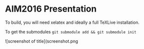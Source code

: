 # AIM2016 Presentation

To build, you will need xelatex and ideally a full TeXLive installation.

To get the submodules `git submodule add && git submodule init`

![screenshot of title](screenshot.png
